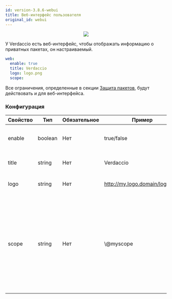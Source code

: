 ```yaml
---
id: version-3.8.6-webui
title: Веб-интерфейс пользователя
original_id: webui
---
```


<p align="center"><img src="https://github.com/verdaccio/verdaccio/blob/master/assets/gif/verdaccio_big_30.gif?raw=true"></p>

У Verdaccio есть веб-интерфейс, чтобы отображать информацию о приватных пакетах, он настраиваемый.

```yaml
web:
  enable: true
  title: Verdaccio
  logo: logo.png
  scope:
```

Все ограничения, определенные в секции [Защита пакетов](protect-your-dependencies.md), будут действовать и для веб-интерфейса.

### Конфигурация

| Свойство | Тип     | Обязательное | Пример                         | Поддержка | Описание                                                                                                                                             |
| -------- | ------- | ------------ | ------------------------------ | --------- | ---------------------------------------------------------------------------------------------------------------------------------------------------- |
| enable   | boolean | Нет          | true/false                     | все       | включает/выключает веб-интерфейс                                                                                                                     |
| title    | string  | Нет          | Verdaccio                      | все       | Описание в HTML head title                                                                                                                           |
| logo     | string  | Нет          | http://my.logo.domain/logo.png | все       | a URI where logo is located                                                                                                                          |
| scope    | string  | Нет          | \\@myscope                   | все       | If you're using this registry for a specific module scope, specify that scope to set it in the webui instructions header (note: escape @ with \\@) |